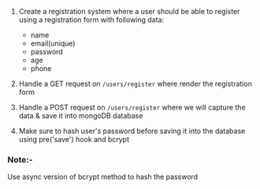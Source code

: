 1. Create a registration system where a user should be able to register using a registration form with following data:
   - name
   - email(unique)
   - password
   - age
   - phone

2. Handle a GET request on `/users/register` where render the registration form

3. Handle a POST request on `/users/register` where we will capture the data & save it into mongoDB database

4. Make sure to hash user's password before saving it into the database using pre('save') hook and bcrypt

### Note:-
Use async version of bcrypt method to hash the password